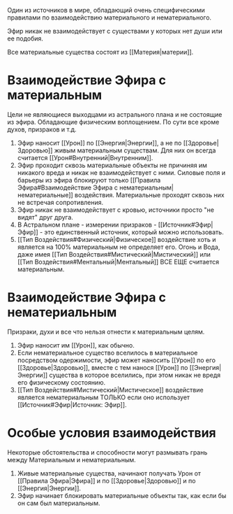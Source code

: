 Один из источников в мире, обладающий очень специфическими правилами по взаимодействию материального и нематериального. 

Эфир никак не взаимодействует с существами у которых нет души или ее подобия. 

Все материальные существа состоят из [[Материя|материи]].

# Взаимодействие Эфира с материальным

Цели не являющиеся выходцами из астрального плана и не состоящие из эфира. Обладающие физическим воплощением. По сути все кроме духов, призраков и т.д.

1. Эфир наносит [[Урон]] по [[Энергия|Энергии]], а не по [[Здоровье|Здоровью]] живым материальным существам. Для них он всегда считается [[Урон#Внутренний|Внутренним]].
2. Эфир проходит сквозь материальные объекты не причиняя им никакого вреда и никак не взаимодействует с ними. Силовые поля и барьеры из эфира блокируют только [[Правила Эфира#Взаимодействие Эфира с нематериальным|нематериальные]] воздействия. Материальные проходят сквозь них не встречая сопротивления.
3. Эфир никак не взаимодействует с кровью, источники просто "не видят" друг друга. 
4. В Астральном плане - измерении призраков - [[Источник#Эфир|Эфир]] - это единственный источник, который можно использовать. 
5. [[Тип Воздействия#Физический|Физическое]] воздействие хоть и является на 100% материальным не определяет его. Огонь и Вода, даже имея [[Тип Воздействия#Мистический|Мистический]] или [[Тип Воздействия#Ментальный|Ментальный]] ВСЕ ЕЩЕ считается материальным. 

# Взаимодействие Эфира с нематериальным

Призраки, духи и все что нельзя отнести к материальным целям.

1. Эфир наносит им [[Урон]], как обычно. 
2. Если нематериальное существо вселилось в материальное посредством одержимости, эфир может наносить [[Урон]] по его [[Здоровье|Здоровью]], вместе с тем нанося [[Урон]] по [[Энергия|Энергии]] существа в которое вселились, при этом никак не вредя его физическому состоянию.
3. [[Тип Воздействия#Мистический|Мистическое]] воздействие является нематериальным ТОЛЬКО если оно использует [[Источник#Эфир|Источник: Эфир]].

# Особые условия взаимодействия

Некоторые обстоятельства и способности могут размывать грань между Материальным и нематериальным.

1. Живые материальные существа, начинают получать Урон от [[Правила Эфира|Эфира]] и по [[Здоровье|Здоровью]] и по [[Энергия|Энергии]].
2. Эфир начинает блокировать материальные объекты так, как если бы он сам был материальным. 

